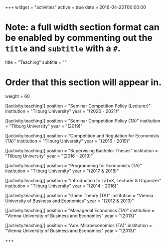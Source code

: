 +++
widget = "activities"
active = true
date = 2016-04-20T00:00:00

# Note: a full width section format can be enabled by commenting out the `title` and `subtitle` with a `#`.
title = "Teaching"
subtitle = ""

# Order that this section will appear in.
weight = 60

[[activity.teaching]]
  position = "Seminar Competition Policy (Lecturer)"
  institution = "Tilburg University"
  year = "(2020 - 2021)"

[[activity.teaching]]
  position = "Seminar Competition Policy (TA)"
  institution = "Tilburg University"
  year = "(2019)"

[[activity.teaching]]
  position = "Competition and Regulation for Economists (TA)"
  institution = "Tilburg University"
  year = "(2016 - 2019)"

[[activity.teaching]]
  position = "Supervising Bachelor Theses"
  institution = "Tilburg University"
  year = "(2016 - 2019)"

[[activity.teaching]]
  position = "Programming for Economists (TA)"
  institution = "Tilburg University"
  year = "(2017 & 2018)"

[[activity.teaching]]
  position = "Introduction to LaTeX, Lecturer & Organizer"
  institution = "Tilburg University"
  year = "(2014 - 2016)"

[[activity.teaching]]
  position = "Game Theory (TA)"
  institution = "Vienna University of Business and Economics"
  year = "(2012 & 2013)"

[[activity.teaching]]
  position = "Managerial Economics (TA)"
  institution = "Vienna University of Business and Economics"
  year = "(2013)"

[[activity.teaching]]
  position = "Adv. Microeconomics (TA)"
  institution = "Vienna University of Business and Economics"
  year = "(2013)"

+++

